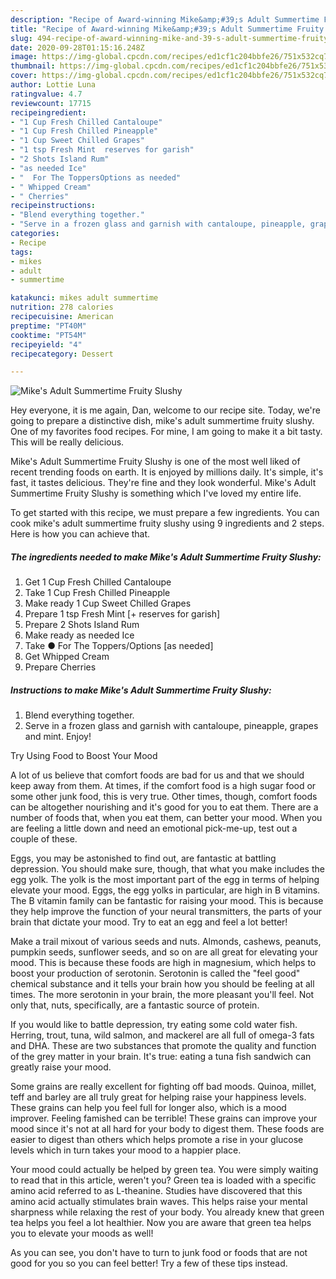 ```yaml
---
description: "Recipe of Award-winning Mike&amp;#39;s Adult Summertime Fruity Slushy"
title: "Recipe of Award-winning Mike&amp;#39;s Adult Summertime Fruity Slushy"
slug: 494-recipe-of-award-winning-mike-and-39-s-adult-summertime-fruity-slushy
date: 2020-09-28T01:15:16.248Z
image: https://img-global.cpcdn.com/recipes/ed1cf1c204bbfe26/751x532cq70/mikes-adult-summertime-fruity-slushy-recipe-main-photo.jpg
thumbnail: https://img-global.cpcdn.com/recipes/ed1cf1c204bbfe26/751x532cq70/mikes-adult-summertime-fruity-slushy-recipe-main-photo.jpg
cover: https://img-global.cpcdn.com/recipes/ed1cf1c204bbfe26/751x532cq70/mikes-adult-summertime-fruity-slushy-recipe-main-photo.jpg
author: Lottie Luna
ratingvalue: 4.7
reviewcount: 17715
recipeingredient:
- "1 Cup Fresh Chilled Cantaloupe"
- "1 Cup Fresh Chilled Pineapple"
- "1 Cup Sweet Chilled Grapes"
- "1 tsp Fresh Mint  reserves for garish"
- "2 Shots Island Rum"
- "as needed Ice"
- "  For The ToppersOptions as needed"
- " Whipped Cream"
- " Cherries"
recipeinstructions:
- "Blend everything together."
- "Serve in a frozen glass and garnish with cantaloupe, pineapple, grapes and mint. Enjoy!"
categories:
- Recipe
tags:
- mikes
- adult
- summertime

katakunci: mikes adult summertime 
nutrition: 278 calories
recipecuisine: American
preptime: "PT40M"
cooktime: "PT54M"
recipeyield: "4"
recipecategory: Dessert

---
```



![Mike&#39;s Adult Summertime Fruity Slushy](https://img-global.cpcdn.com/recipes/ed1cf1c204bbfe26/751x532cq70/mikes-adult-summertime-fruity-slushy-recipe-main-photo.jpg)

Hey everyone, it is me again, Dan, welcome to our recipe site. Today, we're going to prepare a distinctive dish, mike&#39;s adult summertime fruity slushy. One of my favorites food recipes. For mine, I am going to make it a bit tasty. This will be really delicious.



Mike&#39;s Adult Summertime Fruity Slushy is one of the most well liked of recent trending foods on earth. It is enjoyed by millions daily. It's simple, it's fast, it tastes delicious. They're fine and they look wonderful. Mike&#39;s Adult Summertime Fruity Slushy is something which I've loved my entire life.


To get started with this recipe, we must prepare a few ingredients. You can cook mike&#39;s adult summertime fruity slushy using 9 ingredients and 2 steps. Here is how you can achieve that.

<!--inarticleads1-->

##### The ingredients needed to make Mike&#39;s Adult Summertime Fruity Slushy:

1. Get 1 Cup Fresh Chilled Cantaloupe
1. Take 1 Cup Fresh Chilled Pineapple
1. Make ready 1 Cup Sweet Chilled Grapes
1. Prepare 1 tsp Fresh Mint [+ reserves for garish]
1. Prepare 2 Shots Island Rum
1. Make ready as needed Ice
1. Take  ● For The Toppers/Options [as needed]
1. Get  Whipped Cream
1. Prepare  Cherries




<!--inarticleads2-->

##### Instructions to make Mike&#39;s Adult Summertime Fruity Slushy:

1. Blend everything together.
1. Serve in a frozen glass and garnish with cantaloupe, pineapple, grapes and mint. Enjoy!




Try Using Food to Boost Your Mood


A lot of us believe that comfort foods are bad for us and that we should keep away from them. At times, if the comfort food is a high sugar food or some other junk food, this is very true. Other times, though, comfort foods can be altogether nourishing and it's good for you to eat them. There are a number of foods that, when you eat them, can better your mood. When you are feeling a little down and need an emotional pick-me-up, test out a couple of these.

Eggs, you may be astonished to find out, are fantastic at battling depression. You should make sure, though, that what you make includes the egg yolk. The yolk is the most important part of the egg in terms of helping elevate your mood. Eggs, the egg yolks in particular, are high in B vitamins. The B vitamin family can be fantastic for raising your mood. This is because they help improve the function of your neural transmitters, the parts of your brain that dictate your mood. Try to eat an egg and feel a lot better!

Make a trail mixout of various seeds and nuts. Almonds, cashews, peanuts, pumpkin seeds, sunflower seeds, and so on are all great for elevating your mood. This is because these foods are high in magnesium, which helps to boost your production of serotonin. Serotonin is called the "feel good" chemical substance and it tells your brain how you should be feeling at all times. The more serotonin in your brain, the more pleasant you'll feel. Not only that, nuts, specifically, are a fantastic source of protein.

If you would like to battle depression, try eating some cold water fish. Herring, trout, tuna, wild salmon, and mackerel are all full of omega-3 fats and DHA. These are two substances that promote the quality and function of the grey matter in your brain. It's true: eating a tuna fish sandwich can greatly raise your mood. 

Some grains are really excellent for fighting off bad moods. Quinoa, millet, teff and barley are all truly great for helping raise your happiness levels. These grains can help you feel full for longer also, which is a mood improver. Feeling famished can be terrible! These grains can improve your mood since it's not at all hard for your body to digest them. These foods are easier to digest than others which helps promote a rise in your glucose levels which in turn takes your mood to a happier place.

Your mood could actually be helped by green tea. You were simply waiting to read that in this article, weren't you? Green tea is loaded with a specific amino acid referred to as L-theanine. Studies have discovered that this amino acid actually stimulates brain waves. This helps raise your mental sharpness while relaxing the rest of your body. You already knew that green tea helps you feel a lot healthier. Now you are aware that green tea helps you to elevate your moods as well!

As you can see, you don't have to turn to junk food or foods that are not good for you so you can feel better! Try  a few  of  these  tips  instead.

